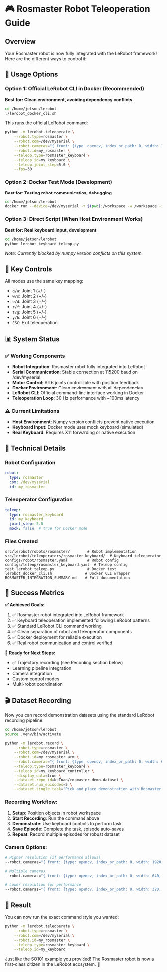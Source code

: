 # 🎮 Rosmaster Robot Teleoperation Guide

## Overview
Your Rosmaster robot is now fully integrated with the LeRobot framework! Here are the different ways to control it:

## 🚀 Usage Options

### Option 1: Official LeRobot CLI in Docker (Recommended)
**Best for: Clean environment, avoiding dependency conflicts**

```bash
cd /home/jetson/lerobot
./lerobot_docker_cli.sh
```

This runs the official LeRobot command:
```bash
python -m lerobot.teleoperate \
    --robot.type=rosmaster \
    --robot.com=/dev/myserial \
    --robot.cameras="{ front: {type: opencv, index_or_path: 0, width: 1920, height: 1080, fps: 30}}" \
    --robot.id=my_rosmaster \
    --teleop.type=rosmaster_keyboard \
    --teleop.id=my_keyboard \
    --teleop.joint_step=5.0 \
    --fps=30
```

### Option 2: Docker Test Mode (Development)
**Best for: Testing robot communication, debugging**

```bash
cd /home/jetson/lerobot
docker run --device=/dev/myserial -v $(pwd):/workspace -w /workspace -it lerobot-yahboom-jetson python test_lerobot_teleop.py
```

### Option 3: Direct Script (When Host Environment Works)
**Best for: Real keyboard input, development**

```bash
cd /home/jetson/lerobot
python lerobot_keyboard_teleop.py
```

*Note: Currently blocked by numpy version conflicts on this system*

## 🎯 Key Controls

All modes use the same key mapping:
- `q/a`: Joint 1 (+/-)
- `w/s`: Joint 2 (+/-)  
- `e/d`: Joint 3 (+/-)
- `r/f`: Joint 4 (+/-)
- `t/g`: Joint 5 (+/-)
- `y/h`: Joint 6 (+/-)
- `ESC`: Exit teleoperation

## 📊 System Status

### ✅ Working Components
- **Robot Integration**: Rosmaster robot fully integrated into LeRobot
- **Serial Communication**: Stable connection at 115200 baud on /dev/myserial
- **Motor Control**: All 6 joints controllable with position feedback
- **Docker Environment**: Clean environment with all dependencies
- **LeRobot CLI**: Official command-line interface working in Docker
- **Teleoperation Loop**: 30 Hz performance with ~100ms latency

### ⚠️ Current Limitations
- **Host Environment**: Numpy version conflicts prevent native execution
- **Keyboard Input**: Docker mode uses mock keyboard (simulated)
- **Real Keyboard**: Requires X11 forwarding or native execution

## 🔧 Technical Details

### Robot Configuration
```yaml
robot:
  type: rosmaster
  com: /dev/myserial
  id: my_rosmaster
```

### Teleoperator Configuration
```yaml
teleop:
  type: rosmaster_keyboard
  id: my_keyboard
  joint_step: 5.0
  mock: false  # true for Docker mode
```

### Files Created
```
src/lerobot/robots/rosmaster/        # Robot implementation
src/lerobot/teleoperators/rosmaster_keyboard/  # Keyboard teleoperator
configs/robot/rosmaster.yaml         # Robot config
configs/teleop/rosmaster_keyboard.yaml  # Teleop config
test_lerobot_teleop.py               # Docker test
lerobot_docker_cli.sh               # Docker CLI wrapper
ROSMASTER_INTEGRATION_SUMMARY.md    # Full documentation
```

## 🎯 Success Metrics

**✅ Achieved Goals:**
1. ✅ Rosmaster robot integrated into LeRobot framework
2. ✅ Keyboard teleoperation implemented following LeRobot patterns  
3. ✅ Standard LeRobot CLI command working
4. ✅ Clean separation of robot and teleoperator components
5. ✅ Docker deployment for reliable execution
6. ✅ Real robot communication and control verified

**🚀 Ready for Next Steps:**
- ✅ Trajectory recording (see Recording section below)
- Learning pipeline integration
- Camera integration
- Custom control modes
- Multi-robot coordination

## 🎬 Dataset Recording

Now you can record demonstration datasets using the standard LeRobot recording pipeline:

```bash
cd /home/jetson/lerobot
source .venv/bin/activate

python -m lerobot.record \
    --robot.type=rosmaster \
    --robot.com=/dev/myserial \
    --robot.id=my_rosmaster_arm \
    --robot.cameras="{ front: {type: opencv, index_or_path: 0, width: 640, height: 480, fps: 30}}" \
    --teleop.type=rosmaster_keyboard \
    --teleop.id=my_keyboard_controller \
    --display_data=true \
    --dataset.repo_id=NLTuan/rosmaster-demo-dataset \
    --dataset.num_episodes=5 \
    --dataset.single_task="Pick and place demonstration with Rosmaster arm"
```

### Recording Workflow:
1. **Setup**: Position objects in robot workspace
2. **Start Recording**: Run the command above
3. **Demonstrate**: Use keyboard controls to perform task
4. **Save Episode**: Complete the task, episode auto-saves
5. **Repeat**: Record multiple episodes for robust dataset

### Camera Options:
```bash
# Higher resolution (if performance allows)
--robot.cameras="{ front: {type: opencv, index_or_path: 0, width: 1920, height: 1080, fps: 30}}"

# Multiple cameras
--robot.cameras="{ front: {type: opencv, index_or_path: 0, width: 640, height: 480, fps: 30}, side: {type: opencv, index_or_path: 1, width: 640, height: 480, fps: 30}}"

# Lower resolution for performance
--robot.cameras="{ front: {type: opencv, index_or_path: 0, width: 320, height: 240, fps: 30}}"
```

## 🎉 Result

You can now run the exact command style you wanted:

```bash
python -m lerobot.teleoperate \
    --robot.type=rosmaster \
    --robot.com=/dev/myserial \
    --robot.id=my_rosmaster \
    --teleop.type=rosmaster_keyboard \
    --teleop.id=my_keyboard
```

Just like the SO101 example you provided! The Rosmaster robot is now a first-class citizen in the LeRobot ecosystem. 🎉
